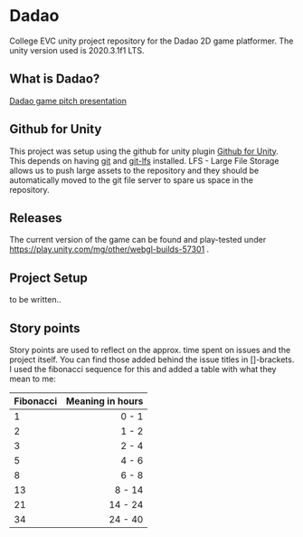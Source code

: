 # Dadao
College EVC unity project repository for the Dadao 2D game platformer. The unity version used is 2020.3.1f1 LTS.

## What is Dadao?
[Dadao game pitch presentation](https://github.com/NicolasDurant/Dadao/blob/master/_docs/20210413_Dadao_NicolasFrankDurant.pdf)

## Github for Unity
This project was setup using the github for unity plugin [Github for Unity](https://unity.github.com/). This depends on having [git](https://git-scm.com/) and [git-lfs](https://git-lfs.github.com/) installed.
LFS - Large File Storage allows us to push large assets to the repository and they should be automatically moved to the git file server to spare us space in the repository.

## Releases
The current version of the game can be found and play-tested under https://play.unity.com/mg/other/webgl-builds-57301 .

## Project Setup
to be written..

## Story points
Story points are used to reflect on the approx. time spent on issues and the project itself. You can find those added behind the issue titles in []-brackets.
I used the fibonacci sequence for this and added a table with what they mean to me:

| Fibonacci | Meaning in hours |
| :--- | ------: |
|  1   | 0 - 1   |
|  2   | 1 - 2   |
|  3   | 2 - 4   |
|  5   | 4 - 6   |
|  8   | 6 - 8   |
|  13  | 8 - 14  |
|  21  | 14 - 24 |
|  34  | 24 - 40 |
